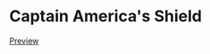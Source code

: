# Captain America's Shield

<a href="https://htmlpreview.github.io/?https://github.com/JaksonSouza/Captain-America-s-shield/blob/master/index.html">Preview</a>
